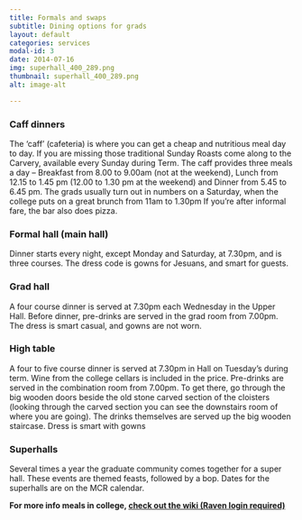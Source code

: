 ```yaml
---
title: Formals and swaps
subtitle: Dining options for grads
layout: default
categories: services
modal-id: 3
date: 2014-07-16
img: superhall_400_289.png
thumbnail: superhall_400_289.png
alt: image-alt

---
```


### Caff dinners

The ‘caff’ (cafeteria) is where you can get a cheap and nutritious meal day to day. If you are missing those traditional Sunday Roasts come along to the Carvery, available every Sunday during Term. The caff provides three meals a day – Breakfast from 8.00 to 9.00am (not at the weekend), Lunch from 12.15 to 1.45 pm (12.00 to 1.30 pm at the weekend) and Dinner from 5.45 to 6.45 pm.
The grads usually turn out in numbers on a Saturday, when the college puts on a great brunch from 11am to 1.30pm
If you’re after informal fare, the bar also does pizza.

### Formal hall (main hall)

Dinner starts every night, except Monday and Saturday, at 7.30pm, and is three courses.
 The dress code is gowns for Jesuans, and smart for guests.

### Grad hall

A four course dinner is served at 7.30pm each Wednesday in the Upper Hall.
 Before dinner, pre-drinks are served in the grad room from 7.00pm.
 The dress is smart casual, and gowns are not worn.

### High table

A four to five course dinner is served at 7.30pm in Hall on Tuesday’s during term.
 Wine from the college cellars is included in the price. Pre-drinks are served in
 the combination room from 7.00pm. To get there, go through the big wooden doors
 beside the old stone carved section of the cloisters (looking through the carved
   section you can see the downstairs room of where you are going). The drinks
   themselves are served up the big wooden staircase. Dress is smart with gowns

### Superhalls

Several times a year the graduate community comes together for a super hall. These
 events are themed feasts, followed by a bop. Dates for the superhalls are on the
 MCR calendar.

**For more info meals in college, <a href="http://mcr.jesus.cam.ac.uk/mcrwiki/index.php?title=Main_Page" target="_blank">check out the wiki (Raven login required)</a>**
